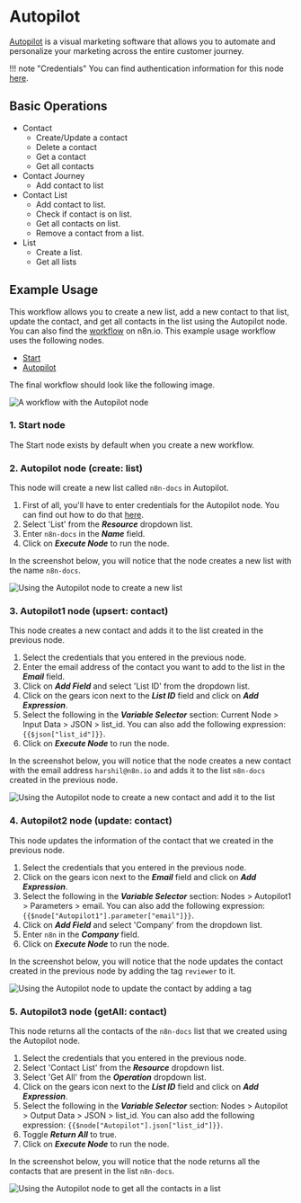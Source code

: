 # Autopilot

[Autopilot](https://www.autopilothq.com/) is a visual marketing software that allows you to automate and personalize your marketing across the entire customer journey.

!!! note "Credentials"
    You can find authentication information for this node [here](/integrations/builtin/credentials/autopilot/).


## Basic Operations

* Contact
    * Create/Update a contact
    * Delete a contact
    * Get a contact
    * Get all contacts
* Contact Journey
    * Add contact to list
* Contact List
    * Add contact to list.
    * Check if contact is on list.
    * Get all contacts on list.
    * Remove a contact from a list.
* List
    * Create a list.
    * Get all lists

## Example Usage

This workflow allows you to create a new list, add a new contact to that list, update the contact, and get all contacts in the list using the Autopilot node. You can also find the [workflow](https://n8n.io/workflows/990-manage-contacts-via-autopilot/) on n8n.io. This example usage workflow uses the following nodes.
- [Start](/integrations/builtin/core-nodes/n8n-nodes-base.start/)
- [Autopilot]()

The final workflow should look like the following image.

![A workflow with the Autopilot node](/_images/integrations/builtin/app-nodes/autopilot/workflow.png)

### 1. Start node

The Start node exists by default when you create a new workflow.


### 2. Autopilot node (create: list)

This node will create a new list called `n8n-docs` in Autopilot.

1. First of all, you'll have to enter credentials for the Autopilot node. You can find out how to do that [here](/integrations/builtin/credentials/autopilot/).
2. Select 'List' from the ***Resource*** dropdown list.
3. Enter `n8n-docs` in the ***Name*** field.
4. Click on ***Execute Node*** to run the node.

In the screenshot below, you will notice that the node creates a new list with the name `n8n-docs`.

![Using the Autopilot node to create a new list](/_images/integrations/builtin/app-nodes/autopilot/autopilot_node.png)

### 3. Autopilot1 node (upsert: contact)

This node creates a new contact and adds it to the list created in the previous node.

1. Select the credentials that you entered in the previous node.
2. Enter the email address of the contact you want to add to the list in the ***Email*** field.
3. Click on ***Add Field*** and select 'List ID' from the dropdown list.
4. Click on the gears icon next to the ***List ID*** field and click on ***Add Expression***.
5. Select the following in the ***Variable Selector*** section: Current Node > Input Data > JSON > list_id. You can also add the following expression: `{{$json["list_id"]}}`.
6. Click on ***Execute Node*** to run the node.

In the screenshot below, you will notice that the node creates a new contact with the email address `harshil@n8n.io` and adds it to the list `n8n-docs` created in the previous node.

![Using the Autopilot node to create a new contact and add it to the list](/_images/integrations/builtin/app-nodes/autopilot/autopilot1_node.png)

### 4. Autopilot2 node (update: contact)

This node updates the information of the contact that we created in the previous node.


1. Select the credentials that you entered in the previous node.
2. Click on the gears icon next to the ***Email*** field and click on ***Add Expression***.
3. Select the following in the ***Variable Selector*** section: Nodes > Autopilot1 > Parameters > email. You can also add the following expression: `{{$node["Autopilot1"].parameter["email"]}}`.
4. Click on ***Add Field*** and select 'Company' from the dropdown list.
5. Enter `n8n` in the ***Company*** field.
6. Click on ***Execute Node*** to run the node.

In the screenshot below, you will notice that the node updates the contact created in the previous node by adding the tag `reviewer` to it.

![Using the Autopilot node to update the contact by adding a tag](/_images/integrations/builtin/app-nodes/autopilot/autopilot2_node.png)

### 5. Autopilot3 node (getAll: contact)

This node returns all the contacts of the `n8n-docs` list that we created using the Autopilot node.

1. Select the credentials that you entered in the previous node.
2. Select 'Contact List' from the ***Resource*** dropdown list.
3. Select 'Get All' from the ***Operation*** dropdown list.
4. Click on the gears icon next to the ***List ID*** field and click on ***Add Expression***.
5. Select the following in the ***Variable Selector*** section: Nodes > Autopilot > Output Data > JSON > list_id. You can also add the following expression: `{{$node["Autopilot"].json["list_id"]}}`.
6. Toggle ***Return All*** to true.
7. Click on ***Execute Node*** to run the node.

In the screenshot below, you will notice that the node returns all the contacts that are present in the list `n8n-docs`.

![Using the Autopilot node to get all the contacts in a list](/_images/integrations/builtin/app-nodes/autopilot/autopilot3_node.png)
